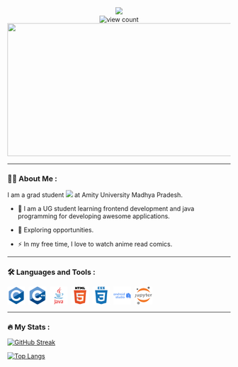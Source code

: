 <div id="header" align="center">
  <img src="https://media.giphy.com/media/M9gbBd9nbDrOTu1Mqx/giphy.gif" width="100"/>
</div>

<div align="center">
<img src="https://komarev.com/ghpvc/?username=Kartikkhare18&style=flat-square&color=blue" alt="view count"/>
</div>

<div align="center">
  <img src="https://media.giphy.com/media/dWesBcTLavkZuG35MI/giphy.gif" width="600" height="300"/>
</div>

---

### :man_technologist: About Me :

I am a grad student <img src="https://media.giphy.com/media/WUlplcMpOCEmTGBtBW/giphy.gif" width="30">  at Amity University Madhya Pradesh.

- :telescope: I am a UG student learning frontend development and java programming for developing awesome applications.

- :seedling: Exploring opportunities.

- :zap: In my free time, I love to watch anime read comics.

---

### :hammer_and_wrench: Languages and Tools :
<div>
  <img src="https://github.com/devicons/devicon/blob/master/icons/c/c-original.svg" title="C" width="40" height="40"/>&nbsp;
  <img src="https://github.com/devicons/devicon/blob/master/icons/cplusplus/cplusplus-original.svg" title="cpp" width="40" height="40"/>&nbsp;
  <img src="https://github.com/devicons/devicon/blob/master/icons/java/java-original-wordmark.svg" title="java" width="40" height="40"/>&nbsp;
  <img src="https://github.com/devicons/devicon/blob/master/icons/html5/html5-original-wordmark.svg" title="html" width="40" height="40"/>&nbsp;
  <img src="https://github.com/devicons/devicon/blob/master/icons/css3/css3-plain-wordmark.svg" title="css" width=40"" height="40"/>&nbsp;
  <img src="https://github.com/devicons/devicon/blob/master/icons/androidstudio/androidstudio-plain-wordmark.svg" title="android studio" width=40"" height="40"/>&nbsp;
  <img src="https://github.com/devicons/devicon/blob/master/icons/jupyter/jupyter-original-wordmark.svg" title="jupyter" width="40" height="40"/>&nbsp;
  </div>
  
  ---

### :fire: My Stats :
[![GitHub Streak](https://github-readme-streak-stats.herokuapp.com?user=Kartikkhare18&date_format=M%20j%5B%2C%20Y%5D)](https://git.io/streak-stats)

[![Top Langs](https://github-readme-stats.vercel.app/api/top-langs/?username=Kartikkhare18&layout=compact&theme=vision-friendly-dark)](https://github.com/anuraghazra/github-readme-stats)

